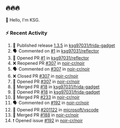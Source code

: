 ## 🔥🔥🔥
👋 Hello, I'm KSG.  

### ⚡ Recent Activity
<!--START_SECTION:activity-->
1. 🚀 Published release [1.3.5](https://github.com/ksg97031/frida-gadget/releases/tag/1.3.5) in [ksg97031/frida-gadget](https://github.com/ksg97031/frida-gadget)
2. 🗣 Commented on [#1](https://github.com/ksg97031/reflector/pull/1#issuecomment-2134687732) in [ksg97031/reflector](https://github.com/ksg97031/reflector)
3. 💪 Opened PR [#1](https://github.com/ksg97031/reflector/pull/1) in [ksg97031/reflector](https://github.com/ksg97031/reflector)
4. ❌ Reopened PR [#307](https://github.com/noir-cr/noir/pull/307) in [noir-cr/noir](https://github.com/noir-cr/noir)
5. 🗣 Commented on [#307](https://github.com/noir-cr/noir/pull/307#issuecomment-2132045963) in [noir-cr/noir](https://github.com/noir-cr/noir)
6. ❌ Closed PR [#307](https://github.com/noir-cr/noir/pull/307) in [noir-cr/noir](https://github.com/noir-cr/noir)
7. 💪 Opened PR [#307](https://github.com/noir-cr/noir/pull/307) in [noir-cr/noir](https://github.com/noir-cr/noir)
8. 🎉 Merged PR [#18](https://github.com/ksg97031/frida-gadget/pull/18) in [ksg97031/frida-gadget](https://github.com/ksg97031/frida-gadget)
9. 💪 Opened PR [#18](https://github.com/ksg97031/frida-gadget/pull/18) in [ksg97031/frida-gadget](https://github.com/ksg97031/frida-gadget)
10. 🎉 Merged PR [#233](https://github.com/noir-cr/noir/pull/233) in [noir-cr/noir](https://github.com/noir-cr/noir)
11. 🗣 Commented on [#192](https://github.com/noir-cr/noir/issues/192#issuecomment-1860572807) in [noir-cr/noir](https://github.com/noir-cr/noir)
12. 💪 Opened PR [#201122](https://github.com/microsoft/vscode/pull/201122) in [microsoft/vscode](https://github.com/microsoft/vscode)
13. 🎉 Merged PR [#188](https://github.com/noir-cr/noir/pull/188) in [noir-cr/noir](https://github.com/noir-cr/noir)
14. ❗ Opened issue [#192](https://github.com/noir-cr/noir/issues/192) in [noir-cr/noir](https://github.com/noir-cr/noir)
<!--END_SECTION:activity-->
